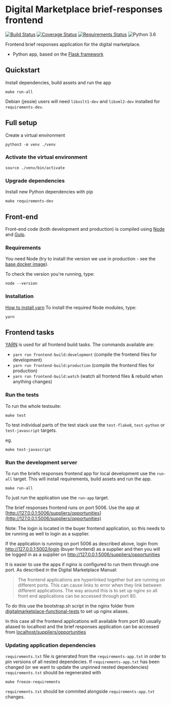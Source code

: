 # Digital Marketplace brief-responses frontend

[![Build Status](https://travis-ci.org/alphagov/digitalmarketplace-brief-responses-frontend.svg?branch=master)](https://travis-ci.org/alphagov/digitalmarketplace-brief-responses-frontend)
[![Coverage Status](https://coveralls.io/repos/github/alphagov/digitalmarketplace-brief-responses-frontend/badge.svg?branch=master)](https://coveralls.io/github/alphagov/digitalmarketplace-brief-responses-frontend?branch=master)
[![Requirements Status](https://requires.io/github/alphagov/digitalmarketplace-brief-responses-frontend/requirements.svg?branch=master)](https://requires.io/github/alphagov/digitalmarketplace-brief-responses-frontend/requirements/?branch=master)
![Python 3.6](https://img.shields.io/badge/python-3.6-blue.svg)

Frontend brief responses application for the digital marketplace.

- Python app, based on the [Flask framework](http://flask.pocoo.org/)

## Quickstart

Install dependencies, build assets and run the app
```
make run-all
```

Debian (jessie) users will need `libxslt1-dev` and `libxml2-dev` installed for `requirements-dev`.

## Full setup

Create a virtual environment
 ```
 python3 -m venv ./venv
 ```

### Activate the virtual environment

```
source ./venv/bin/activate
```

### Upgrade dependencies

Install new Python dependencies with pip

```make requirements-dev```


## Front-end

Front-end code (both development and production) is compiled using [Node](http://nodejs.org/) and [Gulp](http://gulpjs.com/).

### Requirements

You need Node (try to install the version we use in production -
 see the [base docker image](https://github.com/alphagov/digitalmarketplace-docker-base/blob/master/base.docker)).

To check the version you're running, type:

```
node --version
```

### Installation

[How to install yarn](https://yarnpkg.com/en/docs/install)
To install the required Node modules, type:

```
yarn
```

## Frontend tasks

[YARN](https://yarnpkg.com/en/) is used for all frontend build tasks. The commands available are:

- `yarn run frontend-build:development` (compile the frontend files for development)
- `yarn run frontend-build:production` (compile the frontend files for production)
- `yarn run frontend-build:watch` (watch all frontend files & rebuild when anything changes)





### Run the tests

To run the whole testsuite:

```
make test
```

To test individual parts of the test stack use the `test-flake8`, `test-python`
or `test-javascript` targets.

eg.
```
make test-javascript
```

### Run the development server

To run the briefs responses frontend app for local development use the `run-all` target.
This will install requirements, build assets and run the app.

```
make run-all
```

To just run the application use the `run-app` target.

The brief responses frontend runs on port 5006. Use the app at [http://127.0.0.1:5006/suppliers/opportunities](http://127.0.0.1:5006/suppliers/opportunities)

Note:  The login is located in the buyer frontend application, so this needs to be running as well to login as a supplier.

If the application is running on port 5006 as described above, login from http://127.0.0.1:5002/login (buyer frontend) as a supplier and then you will be logged in as a supplier on http://127.0.0.1:5006/suppliers/opportunities

It is easier to use the apps if nginx is configured to run them through one port.  As described in the Digital Marketplace Manual:

> The frontend applications are hyperlinked together but are running on different ports. This can cause links to error when they link between different applications. The way around this is to set up nginx so all front end applications can be accessed through port 80.

To do this use the bootstrap.sh script in the nginx folder from [digitalmarketplace-functional-tests](https://github.com/alphagov/digitalmarketplace-functional-tests) to set up nginx aliases.

In this case all the frontend applications will available from port 80 usually aliased to localhost and the brief responses application can be accessed from [localhost/suppliers/opportunities](localhost/suppliers/opportunities)

### Updating application dependencies

`requirements.txt` file is generated from the `requirements-app.txt` in order to pin
versions of all nested dependecies. If `requirements-app.txt` has been changed (or
we want to update the unpinned nested dependencies) `requirements.txt` should be
regenerated with

```
make freeze-requirements
```

`requirements.txt` should be commited alongside `requirements-app.txt` changes.
